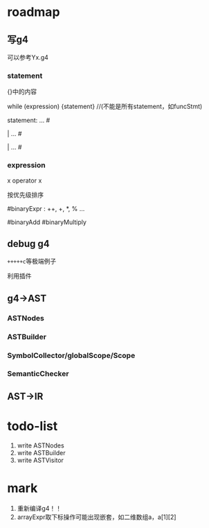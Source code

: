 #  roadmap

## 写g4

可以参考Yx.g4

### statement

{}中的内容

while (expression) {statement} //(不能是所有statement，如funcStmt)

statement: ... #

| ... #

| ... #

### expression

x operator x

按优先级排序

#binaryExpr : ++, +, *, % ...

#binaryAdd #binaryMultiply

## debug g4

`+++++c`等极端例子

利用插件

## g4->AST

### ASTNodes

### ASTBuilder

### SymbolCollector/globalScope/Scope

### SemanticChecker

## AST->IR


# todo-list
1. write ASTNodes
2. write ASTBuilder
3. write ASTVisitor

# mark
1. 重新编译g4！！
2. arrayExpr取下标操作可能出现嵌套，如二维数组a，a[1][2]



